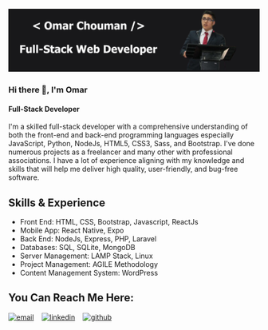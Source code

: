 ![Full-Stack Web Developer](https://github.com/omarchouman/omarchouman/blob/main/Github%20Banner.jpg)

### Hi there 👋, I'm Omar 
#### Full-Stack Developer


I'm a skilled full-stack developer with a comprehensive understanding of both the front-end and back-end programming languages especially JavaScript, Python, NodeJs, HTML5, CSS3, Sass, and Bootstrap. I've done numerous projects as a freelancer and many other with professional associations. I have a lot of experience aligning with my knowledge and skills that will help me deliver high quality, user-friendly, and bug-free software.

## Skills & Experience
- Front End: HTML, CSS, Bootstrap, Javascript, ReactJs
- Mobile App: React Native, Expo
- Back End: NodeJs, Express, PHP, Laravel
- Databases: SQL, SQLite, MongoDB
- Server Management: LAMP Stack, Linux
- Project Management: AGILE Methodology
- Content Management System: WordPress



## You Can Reach Me Here:
[![email](https://user-images.githubusercontent.com/25087769/87174308-a4680f00-c2df-11ea-90b0-5fa1fa76d2f1.png)](mailto:omar.chouman0@gmail.com) &nbsp;&nbsp;
[![linkedin](https://user-images.githubusercontent.com/25087769/87172072-530a5080-c2dc-11ea-8e2c-8ee4dbf3394b.png)](https://www.linkedin.com/in/omar-chouman-3805a1183/) &nbsp;&nbsp;
[![github](https://user-images.githubusercontent.com/25087769/87176037-2c4f1880-c2e2-11ea-8a13-41c90b711b9f.png)](https://omarchouman.github.io/) &nbsp;&nbsp;

